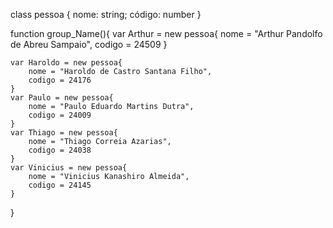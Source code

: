 class pessoa {
    nome: string;
    código: number
}

function group_Name(){
    var Arthur = new pessoa{
        nome = "Arthur Pandolfo de Abreu Sampaio",
        codigo = 24509
    }

    var Haroldo = new pessoa{
        nome = "Haroldo de Castro Santana Filho",
        codigo = 24176
    }
    var Paulo = new pessoa{
        nome = "Paulo Eduardo Martins Dutra",
        codigo = 24009
    }
    var Thiago = new pessoa{
        nome = "Thiago Correia Azarias",
        codigo = 24038
    }
    var Vinicius = new pessoa{
        nome = "Vinicius Kanashiro Almeida",
        codigo = 24145
    }
}
